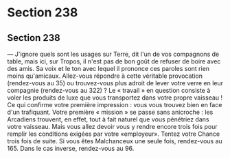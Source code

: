 # Section 238

## Section 238

— J'ignore quels sont les usages sur Terre, dit l'un de vos
compagnons de table, mais ici, sur Tropos, il n'est pas de bon
goût de refuser de boire avec des amis.
Sa voix et le ton avec lequel il prononce ces paroles sont rien
moins qu'amicaux. Allez-vous répondre à cette véritable
provocation (rendez-vous au 35) ou trouvez-vous plus adroit de
lever votre verre en leur compagnie (rendez-vous au 322) ?
Le « travail » en question consiste à voler les produits de luxe
que vous transportez dans votre propre vaisseau ! Ce qui
confirme votre première impression : vous vous trouvez bien en
face d'un trafiquant. Votre première « mission » se passe sans
anicroche : les Arcadiens trouvent, en effet, tout à fait naturel
que vous pénétriez dans votre vaisseau. Mais vous allez devoir
vous y rendre encore trois fois pour remplir les conditions
exigées par votre «employeur». Tentez votre Chance trois fois de
suite. Si vous êtes Malchanceux une seule fois, rendez-vous au
165. Dans le cas inverse, rendez-vous au 96.